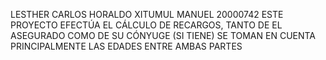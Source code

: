 LESTHER CARLOS HORALDO XITUMUL MANUEL
20000742
ESTE PROYECTO EFECTÚA EL CÁLCULO DE RECARGOS, TANTO DE EL ASEGURADO COMO DE SU CÓNYUGE (SI TIENE)
SE TOMAN EN CUENTA PRINCIPALMENTE LAS EDADES ENTRE AMBAS PARTES